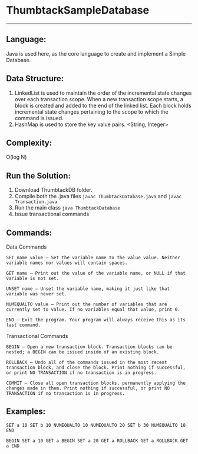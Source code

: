# ThumbtackSampleDatabase
---

Language: 
---
Java is used here, as the core language to create and implement a Simple Database. 

Data Structure:
---
1. LinkedList is used to maintain the order of the incremental state changes over each transaction scope. When a new transaction scope starts, a block is created and added to the end of the linked list. Each block holds incremental state changes pertaining to the scope to which the command is issued. 
2. HashMap is used to store the key value pairs. <String, Integer> 

Complexity:
--- 
O(log N)

Run the Solution:
---
1. Download ThumbtackDB folder.
2. Compile both the .java files `javac ThumbtackDatabase.java` and `javac Transaction.java`
3. Run the main class `java ThumbtackDatabase`
4. Issue transactional commands

Commands: 
---

Data Commands

    SET name value – Set the variable name to the value value. Neither variable names nor values will contain spaces.

    GET name – Print out the value of the variable name, or NULL if that variable is not set.

    UNSET name – Unset the variable name, making it just like that variable was never set.

    NUMEQUALTO value – Print out the number of variables that are currently set to value. If no variables equal that value, print 0.

    END – Exit the program. Your program will always receive this as its last command.

Transactional Commands



    BEGIN – Open a new transaction block. Transaction blocks can be nested; a BEGIN can be issued inside of an existing block.

    ROLLBACK – Undo all of the commands issued in the most recent transaction block, and close the block. Print nothing if successful, or print NO TRANSACTION if no transaction is in progress.

    COMMIT – Close all open transaction blocks, permanently applying the changes made in them. Print nothing if successful, or print NO TRANSACTION if no transaction is in progress.

Examples: 
--- 

`SET a 10
SET b 10
NUMEQUALTO 10
NUMEQUALTO 20
SET b 30
NUMEQUALTO 10
END`


`BEGIN
SET a 10
GET a
BEGIN
SET a 20
GET a
ROLLBACK
GET a
ROLLBACK
GET a
END`




